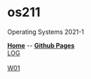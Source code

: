 # os211
Operating Systems 2021-1

<b>[Home](https://marcianadin.github.io/os211/)</b> -- <b>[Github Pages](https://github.com/ranianhanami/os211)</b>
<br>[LOG](https://github.com/ranianhanami/os211/blob/master/TXT/mylog.txt)</br>
<br>[W01](https://marcianadin.github.io/os211/W01/)</br>

